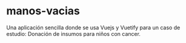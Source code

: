 # manos-vacias
Una aplicación sencilla donde se usa Vuejs y Vuetify para un caso de estudio: Donación de insumos para niños con cancer.
